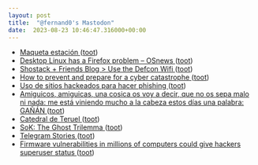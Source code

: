 ```yaml
---
layout: post
title:  "@fernand0's Mastodon"
date:  2023-08-23 10:46:47.316000+00:00
---
```

*  [Maqueta estación ](https://www.flickr.com/photos/fernand0/53124411967) ([toot](https://mastodon.social/@fernand0/110938528633059938))
*  [Desktop Linux has a Firefox problem  –  OSnews ](https://www.osnews.com/story/136653/desktop-linux-has-a-firefox-problem) ([toot](https://mastodon.social/@fernand0/110938515083769547))
*  [Shostack + Friends Blog > Use the Defcon Wifi ](https://shostack.org/blog/use-the-defcon-wifi) ([toot](https://mastodon.social/@fernand0/110938306727453279))
*  [How to prevent and prepare for a cyber catastrophe ](https://securityintelligence.com/articles/how-to-prepare-for-a-cyber-catastrophe) ([toot](https://mastodon.social/@fernand0/110937894431457954))
*  [Uso de sitios hackeados para hacer phishing ](https://securelist.lat/phishing-with-hacked-sites/98050) ([toot](https://mastodon.social/@fernand0/110937762647468739))
*  [Amiguicos, amiguicas, una cosica os voy a decir, que no os sepa malo ni nada: me está viniendo mucho a la cabeza estos días una palabra: GAÑÁN ](https://mastodon.social/@fernand0/110934863716706858) ([toot](https://mastodon.social/@fernand0/110934863716706858))
*  [Catedral de Teruel ](https://avecesunafoto.wordpress.com/2023/08/22/catedral-de-teruel) ([toot](https://mastodon.social/@fernand0/110934410383557104))
*  [SoK: The Ghost Trilemma ](https://arxiv.org/abs/2308.0220) ([toot](https://mastodon.social/@fernand0/110934343036640852))
*  [Telegram Stories ](https://telegram.org/tour/storie) ([toot](https://mastodon.social/@fernand0/110934253894883438))
*  [Firmware vulnerabilities in millions of computers could give hackers superuser status ](https://arstechnica.com/security/2023/07/millions-of-servers-inside-data-centers-imperiled-by-flaws-in-ami-bmc-firmware) ([toot](https://mastodon.social/@fernand0/110933999061215975))

